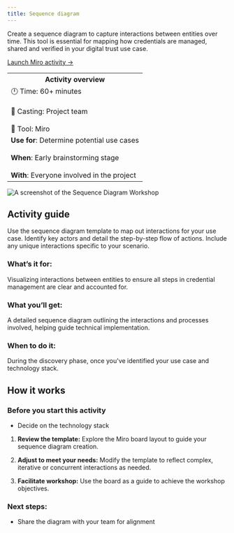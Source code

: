 ```yaml
---
title: Sequence diagram
---
```


Create a sequence diagram to capture interactions between entities over time. This tool is essential for mapping how credentials are managed, shared and verified in your digital trust use case.

[Launch Miro activity →](https://miro.com/app/board/uXjVK4zKKE8=/)

<table>
	<tr>
    <th>Activity overview</th>
  </tr>
	<tr>
		<td>
            		🕛 Time: 60+ minutes <br></br>
			🙌 Casting: Project team <br></br>
			🔨 Tool: Miro
		</td>
	</tr>
	<tr> 
		<td>
				<b>Use for</b>: Determine potential use cases <br></br>
				<b>When</b>: Early brainstorming stage <br></br>
				<b>With</b>: Everyone involved in the project
		</td>
	</tr>

</table>

![A screenshot of the Sequence Diagram Workshop](/img/deliverymanual/Sequence-Diagram-workshop.PNG "A screenshot of the Sequence Diagram Workshop")

## Activity guide
Use the sequence diagram template to map out interactions for your use case. Identify key actors and detail the step-by-step flow of actions. Include any unique interactions specific to your scenario.

### What’s it for:
Visualizing interactions between entities to ensure all steps in credential management are clear and accounted for.

### What you’ll get:
A detailed sequence diagram outlining the interactions and processes involved, helping guide technical implementation.

### When to do it:
During the discovery phase, once you've identified your use case and technology stack.

## How it works

### Before you start this activity
<!-- -   Identify a use case - to help identify one, have an [ideation workshop **INTERNAL LINK**](...) -->
-   Decide on the technology stack

1.  **Review the template:** 
Explore the Miro board layout to guide your sequence diagram creation.

2.  **Adjust to meet your needs:** 
Modify the template to reflect complex, iterative or concurrent interactions as needed.

3.  **Facilitate workshop:** 
Use the board as a guide to achieve the workshop objectives.
    
### Next steps:
-   Share the diagram with your team for alignment
<!-- -   Complete the [Discovery checklist **INTERNAL LINK**](...) to proceed to the Trial phase -->
